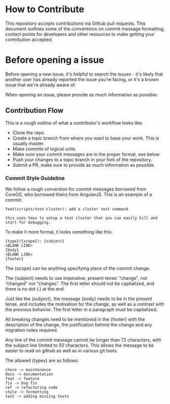 # How to Contribute

This repository accepts contributions via Github pull requests.
This document outlines some of the conventions on commit message formatting,
contact points for developers and other resources to make getting your
contribution accepted.

# Before opening a issue

Before opening a new issue, it's helpful to search the issues - it's likely that another user
has already reported the issue you're facing, or it's a known issue that we're already aware of.

When opening an issue, please provide as much information as possible.

## Contribution Flow

This is a rough outline of what a contributor's workflow looks like:

- Clone the repo.
- Create a topic branch from where you want to base your work. This is usually master.
- Make commits of logical units.
- Make sure your commit messages are in the proper format, see below
- Push your changes to a topic branch in your fork of the repository.
- Submit a PR, make sure to provide as much information as possible.

### Commit Style Guideline

We follow a rough convention for commit messages borrowed from CoreOS, who borrowed theirs
from AngularJS. This is an example of a commit:

    feat(scripts/test-cluster): add a cluster test command

    this uses tmux to setup a test cluster that you can easily kill and
    start for debugging.

To make it more formal, it looks something like this:


    {type}({scope}): {subject}
    <BLANK LINE>
    {body}
    <BLANK LINE>
    {footer}

The {scope} can be anything specifying place of the commit change.

The {subject} needs to use imperative, present tense: “change”, not “changed” nor
“changes”. The first letter should not be capitalized, and there is no dot (.) at the end.

Just like the {subject}, the message {body} needs to be in the present tense, and includes
the motivation for the change, as well as a contrast with the previous behavior. The first
letter in a paragraph must be capitalized.

All breaking changes need to be mentioned in the {footer} with the description of the
change, the justification behind the change and any migration notes required.

Any line of the commit message cannot be longer than 72 characters, with the subject line
limited to 50 characters. This allows the message to be easier to read on github as well
as in various git tools.

The allowed {types} are as follows:

    chore -> maintenance
    docs -> documentation
    feat -> feature
    fix -> bug fix
    ref -> refactoring code
    style -> formatting
    test -> adding missing tests


